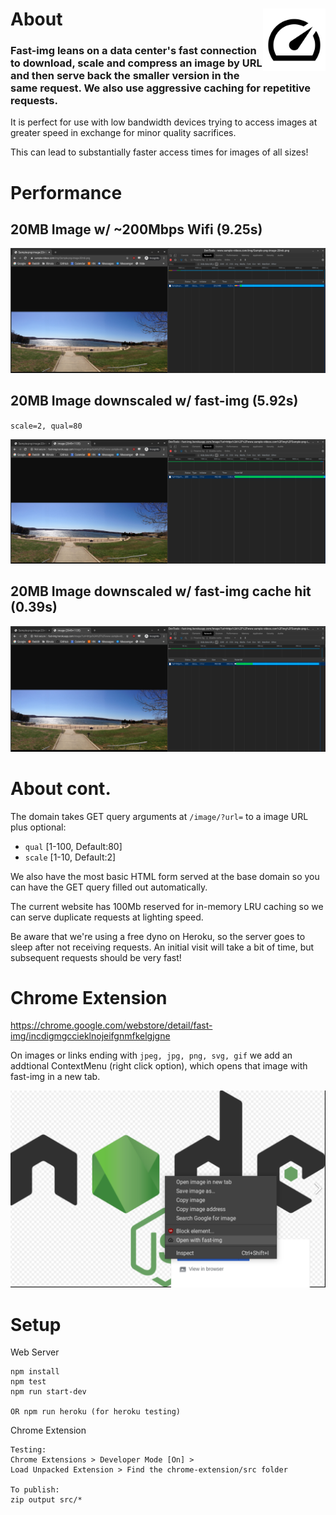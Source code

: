 
# About <img align="right" width="100" height="100" src="chrome-extension/src/images/fast-img-128.png">


### Fast-img leans on a data center's fast connection to download, scale and compress an image by URL and then serve back the smaller version in the same request. We also use aggressive caching for repetitive requests. 

It is perfect for use with low bandwidth devices trying to access images at greater speed in exchange for minor quality sacrifices.


This can lead to substantially faster access times for images of all sizes!

# Performance

## 20MB Image w/ ~200Mbps Wifi (9.25s)
![original](screenshots/original.png)

## 20MB Image downscaled w/ fast-img (5.92s)
`scale=2, qual=80`

![scaled](screenshots/scaled.png)

## 20MB Image downscaled w/ fast-img cache hit (0.39s)
![scaled and cached](screenshots/scaled+cached.png)

# About cont.

The domain takes GET query arguments at `/image/?url=` to a image URL plus optional:
- `qual` [1-100, Default:80]
- `scale` [1-10, Default:2]

We also have the most basic HTML form served at the base domain so you can have the GET query filled out automatically.

The current website has 100Mb reserved for in-memory LRU caching so we can serve duplicate requests at lighting speed.

Be aware that we're using a free dyno on Heroku, so the server goes to sleep after not receiving requests. An initial visit will take a bit of time, but subsequent requests should be very fast!

# Chrome Extension

https://chrome.google.com/webstore/detail/fast-img/incdigmgccieklnojeifgnmfkelgjgne

On images or links ending with `jpeg, jpg, png, svg, gif` we add an addtional ContextMenu (right click option), which opens that image with fast-img in a new tab.

![extension example](screenshots/extension.png)


# Setup

Web Server
```
npm install
npm test
npm run start-dev

OR npm run heroku (for heroku testing)
```

Chrome Extension
```
Testing:
Chrome Extensions > Developer Mode [On] >
Load Unpacked Extension > Find the chrome-extension/src folder

To publish:
zip output src/*
```
